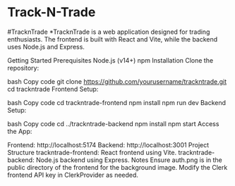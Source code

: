# Track-N-Trade

#TracknTrade
*TracknTrade is a web application designed for trading enthusiasts. The frontend is built with React and Vite, while the backend uses Node.js and Express.

Getting Started
Prerequisites
Node.js (v14+)
npm
Installation
Clone the repository:

bash
Copy code
git clone https://github.com/yourusername/trackntrade.git
cd trackntrade
Frontend Setup:

bash
Copy code
cd trackntrade-frontend
npm install
npm run dev
Backend Setup:

bash
Copy code
cd ../trackntrade-backend
npm install
npm start
Access the App:

Frontend: http://localhost:5174
Backend: http://localhost:3001
Project Structure
trackntrade-frontend: React frontend using Vite.
trackntrade-backend: Node.js backend using Express.
Notes
Ensure auth.png is in the public directory of the frontend for the background image.
Modify the Clerk frontend API key in ClerkProvider as needed.
